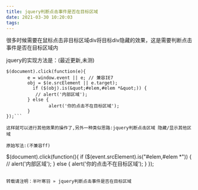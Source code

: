 ```yaml
---
title: jquery判断点击事件是否在目标区域
date: 2021-03-30 10:20:03
tags:
---
```


很多时候需要在鼠标点击非目标区域div将目标div隐藏的效果，这是需要判断点击事件是否在目标区域内

jquery的实现方法是：(最近更新,未测)

```
$(document).click(function(e){ 
        e = window.event || e; // 兼容IE7
        obj = $(e.srcElement || e.target);
          if ($(obj).is(&quot;#elem,#elem *&quot;)) { 
           // alert('内部区域'); 
        } else {
                alert('你的点击不在目标区域');
        } 
});```

这样就可以进行其他效果的操作了,另外一种类似思路:jquery判断点击区域 隐藏/显示其他区域

原始写法:(不兼容ff)
```
$(document).click(function(){ 
          if ($(event.srcElement).is(&quot;#elem,#elem *&quot;)) { 
           // alert('内部区域'); 
          } else {
                alert('你的点击不在目标区域');
          } 
});
```
 
转载请注明：半叶寒羽 » jquery判断点击事件是否在目标区域